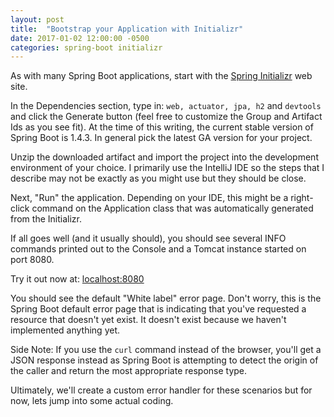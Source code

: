 ```yaml
---
layout: post
title:  "Bootstrap your Application with Initializr"
date: 2017-01-02 12:00:00 -0500
categories: spring-boot initializr
---
```


As with many Spring Boot applications, start with the [Spring Initializr](http://start.spring.io/)
web site.

In the Dependencies section, type in: `web, actuator, jpa, h2` and `devtools` and click the Generate
button (feel free to customize the Group and Artifact Ids as you see fit).  At the time of this
writing, the current stable version of Spring Boot is 1.4.3.  In general pick the latest GA version
for your project.

Unzip the downloaded artifact and import the project into the development environment of your
choice.  I primarily use the IntelliJ IDE so the steps that I describe may not be exactly as you
might use but they should be close.

Next, "Run" the application.  Depending on your IDE, this might be a right-click command on the
Application class that was automatically generated from the Initializr.

If all goes well (and it usually should), you should see several INFO commands printed out to the
Console and a Tomcat instance started on port 8080.

Try it out now at: [localhost:8080](http://localhost:8080)

You should see the default "White label" error page.  Don't worry, this is the Spring Boot default
error page that is indicating that you've requested a resource that doesn't yet exist.  It doesn't
exist because we haven't implemented anything yet.

Side Note: If you use the `curl` command instead of the browser, you'll get a JSON response instead
as Spring Boot is attempting to detect the origin of the caller and return the most appropriate
response type.

Ultimately, we'll create a custom error handler for these scenarios but for now, lets jump into
some actual coding.